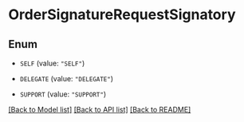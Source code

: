 # OrderSignatureRequestSignatory

## Enum


* `SELF` (value: `"SELF"`)

* `DELEGATE` (value: `"DELEGATE"`)

* `SUPPORT` (value: `"SUPPORT"`)


[[Back to Model list]](../README.md#documentation-for-models) [[Back to API list]](../README.md#documentation-for-api-endpoints) [[Back to README]](../README.md)


